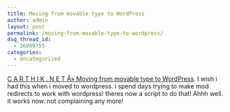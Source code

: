 ```yaml
---
title: Moving from movable type to WordPress
author: admin
layout: post
permalink: /moving-from-movable-type-to-wordpress/
dsq_thread_id:
  - 26009755
categories:
  - Uncategorized
---
```

[C A R T H I K . N E T Â» Moving from movable type to WordPress][1]. I wish i had this when i moved to wordpress. i spend days trying to make mod redirects to work with wordpress! theres now a script to do that! Ahhh well. it works now. not complaining any more!

 [1]: http://blog.carthik.net/vault/2004/05/14/movabletype-to-wordpress/